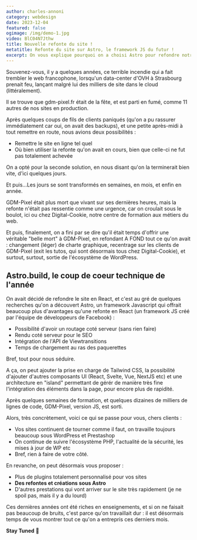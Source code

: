 ```yaml
---
author: charles-annoni
category: webdesign
date: 2023-12-04
featured: false
ogimage: /img/demo-1.jpg
video: BlC04N7Jthw
title: Nouvelle refonte du site !
metatitle: Refonte du site sur Astro, le framework JS du futur !
excerpt: On vous explique pourquoi on a choisi Astro pour refondre notre site autrefois sur WordPress...
---
```

Souvenez-vous, il y a quelques années, ce terrible incendie qui a fait trembler le web francophone, lorsqu'un data-center d'OVH à Strasbourg prenait feu, lançant malgré lui des milliers de site dans le cloud (littéralement).

Il se trouve que gdm-pixel.fr était de la fête, et est parti en fumé, comme 11 autres de nos sites en production.

Après quelques coups de fils de clients paniqués (qu'on a pu rassurer immédiatement car oui, on avait des backups), et une petite après-midi à tout remettre en route, nous avions deux possibilités :

* Remettre le site en ligne tel quel
* Où bien utiliser la refonte qu'on avait en cours, bien que celle-ci ne fut pas totalement achevée

On a opté pour la seconde solution, en nous disant qu'on la terminerait bien vite, d'ici quelques jours.

Et puis...Les jours se sont transformés en semaines, en mois, et enfin en année.

GDM-Pixel était plus mort que vivant sur ses dernières heures, mais la refonte n'était pas ressentie comme une urgence, car on croulait sous le boulot, ici ou chez Digital-Cookie, notre centre de formation aux métiers du web.

Et puis, finalement, on a fini par se dire qu'il était temps d'offrir une véritable "belle mort" à GDM-Pixel, en refondant A FOND tout ce qu'on avait : changement (léger) de charte graphique, recentrage sur les clients de GDM-Pixel (exit les tutos, qui sont désormais tous chez Digital-Cookie), et surtout, surtout, sortie de l'écosystème de WordPress.

## Astro.build, le coup de coeur technique de l'année

On avait décidé de refondre le site en React, et c'est au gré de quelques recherches qu'on a découvert Astro, un framework Javascript qui offrait beaucoup plus d'avantages qu'une refonte en React (un framework JS créé par l'équipe de développeurs de Facebook) : 

* Possibilité d'avoir un routage coté serveur (sans rien faire)
* Rendu coté serveur pour le SEO
* Intégration de l'API de Viewtransitions
* Temps de chargement au ras des paquerettes

Bref, tout pour nous séduire.

A ça, on peut ajouter la prise en charge de Tailwind CSS, la possibilité d'ajouter d'autres composants UI (React, Svelte, Vue, NextJS etc) et une architecture en "island" permettant de gérér de manière très fine l'intégration des éléments dans la page, pour encore plus de rapidité.

Après quelques semaines de formation, et quelques dizaines de milliers de lignes de code, GDM-Pixel, version JS, est sorti.

Alors, très concrètement, voici ce qui se passe pour vous, chers clients : 

* Vos sites continuent de tourner comme il faut, on travaille toujours beaucoup sous WordPress et Prestashop
* On continue de suivre l'écosystème PHP, l'actualité de la sécurité, les mises à jour de WP etc
* Bref, rien à faire de votre côté.

En revanche, on peut désormais vous proposer :

* Plus de plugins totalement personnalisé pour vos sites
* **Des refontes et créations sous Astro**
* D'autres prestations qui vont arriver sur le site très rapidement (je ne spoil pas, mais il y a du lourd)

Ces dernières années ont été riches en enseignements, et si on ne faisait pas beaucoup de bruits, c'est parce qu'on travaillait dur : il est désormais temps de vous montrer tout ce qu'on a entrepris ces derniers mois.

**Stay Tuned** 👀️
